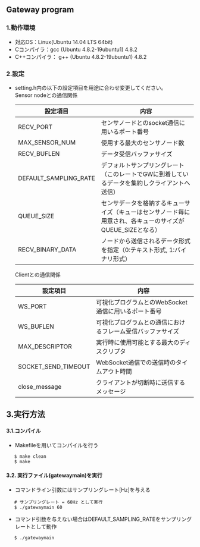 ## Gateway program

### 1.動作環境
* 対応OS：Linux(Ubuntu 14.04 LTS 64bit)
* Cコンパイラ：gcc (Ubuntu 4.8.2-19ubuntu1) 4.8.2
* C\+\+コンパイラ： g++ (Ubuntu 4.8.2-19ubuntu1) 4.8.2


### 2.設定
* setting.h内の以下の設定項目を用途に合わせ変更してください。  
    Sensor nodeとの通信関係  
    
    | 設定項目 | 内容 |
    |--------|--------|
    |	  RECV_PORT	|	センサノードとのsocket通信に用いるポート番号	|
    |	  MAX_SENSOR_NUM	|	使用する最大のセンサノード数	|
    |	  RECV_BUFLEN	|	データ受信バッファサイズ	|
    |	  DEFAULT_SAMPLING_RATE	|	デフォルトサンプリングレート（このレートでGWに到着しているデータを集約しクライアントへ送信）	|
    |	  QUEUE_SIZE	|	センサデータを格納するキューサイズ（キューはセンサノード毎に用意され、各キューのサイズがQUEUE_SIZEとなる）	|
    |	  RECV_BINARY_DATA	|	ノードから送信されるデータ形式を指定（0:テキスト形式, 1:バイナリ形式）	|

    Clientとの通信関係

    | 設定項目 | 内容 |
    |--------|--------|
    |	  WS_PORT	|	可視化プログラムとのWebSocket通信に用いるポート番号	|
    |	  WS_BUFLEN	|	可視化プログラムとの通信におけるフレーム受信バッファサイズ	|
    |	  MAX_DESCRIPTOR	|	実行時に使用可能とする最大のディスクリプタ	|
    |	  SOCKET_SEND_TIMEOUT	|	WebSocket通信での送信時のタイムアウト時間	|
    |	  close_message	|	クライアントが切断時に送信するメッセージ	|


## 3.実行方法
#### 3.1.コンパイル
* Makefileを用いてコンパイルを行う
```
   $ make clean
   $ make
```
 
#### 3.2. 実行ファイル(gatewaymain)を実行
* コマンドライン引数にはサンプリングレート[Hz]を与える
```
   # サンプリングレート = 60Hz として実行
   $ ./gatewaymain 60
```

* コマンド引数を与えない場合はDEFAULT_SAMPLING_RATEをサンプリングレートとして動作
```
   $ ./gatewaymain
```
